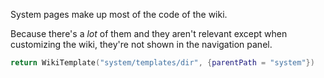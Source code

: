 System pages make up most of the code of the wiki.

Because there's a _lot_ of them and they aren't relevant except when customizing the wiki, they're not shown in the navigation panel.

```t.lua
return WikiTemplate("system/templates/dir", {parentPath = "system"})
```
